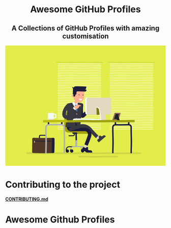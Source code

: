 <h1 align="center">Awesome GitHub Profiles </h1>
<h2 align="center">A Collections of GitHub Profiles with amazing customisation</h2>

<p align="center">
  <img src="./images/animated.gif" alt="Sublime's custom image"/>
</p>

# Contributing to the project
#### [CONTRIBUTING.md](CONTRIBUTING.md)

# Awesome Github Profiles